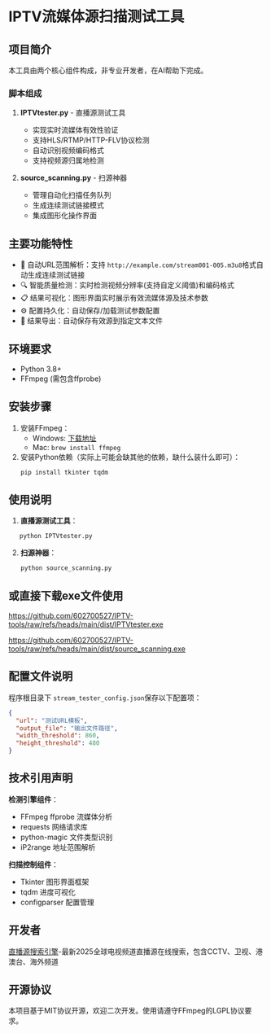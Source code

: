 # IPTV流媒体源扫描测试工具

## 项目简介

本工具由两个核心组件构成，非专业开发者，在AI帮助下完成。

### 脚本组成

1. **IPTVtester.py** - 直播源测试工具

   - 实现实时流媒体有效性验证
   - 支持HLS/RTMP/HTTP-FLV协议检测
   - 自动识别视频编码格式
   - 支持视频源归属地检测
2. **source_scanning.py** - 扫源神器

   - 管理自动化扫描任务队列
   - 生成连续测试链接模式
   - 集成图形化操作界面

## 主要功能特性

- 🚀 自动URL范围解析：支持 `http://example.com/stream001-005.m3u8`格式自动生成连续测试链接
- 🔍 智能质量检测：实时检测视频分辨率(支持自定义阈值)和编码格式
- 📋 结果可视化：图形界面实时展示有效流媒体源及技术参数
- ⚙️ 配置持久化：自动保存/加载测试参数配置
- 📁 结果导出：自动保存有效源到指定文本文件

## 环境要求

- Python 3.8+
- FFmpeg (需包含ffprobe)

## 安装步骤

1. 安装FFmpeg：
   - Windows: [下载地址](https://www.gyan.dev/ffmpeg/builds/)
   - Mac: `brew install ffmpeg`
2. 安装Python依赖（实际上可能会缺其他的依赖，缺什么装什么即可）：
   ```bash
   pip install tkinter tqdm
   ```

## 使用说明

1. **直播源测试工具**：

```bash
   python IPTVtester.py
```

2. **扫源神器**：

   ```bash
   python source_scanning.py
   ```

## 或直接下载exe文件使用

https://github.com/602700527/IPTV-tools/raw/refs/heads/main/dist/IPTVtester.exe

https://github.com/602700527/IPTV-tools/raw/refs/heads/main/dist/source_scanning.exe

## 配置文件说明

程序根目录下 `stream_tester_config.json`保存以下配置项：

```json
{
  "url": "测试URL模板",
  "output_file": "输出文件路径",
  "width_threshold": 860,
  "height_threshold": 480
}
```

## 技术引用声明

**检测引擎组件**：

- FFmpeg ffprobe 流媒体分析
- requests 网络请求库
- python-magic 文件类型识别
- iP2range 地址范围解析

**扫描控制组件**：

- Tkinter 图形界面框架
- tqdm 进度可视化
- configparser 配置管理

## 开发者

[直播源搜索引擎](https://iptv-search.com)-最新2025全球电视频道直播源在线搜索，包含CCTV、卫视、港澳台、海外频道

## 开源协议

本项目基于MIT协议开源，欢迎二次开发。使用请遵守FFmpeg的LGPL协议要求。
